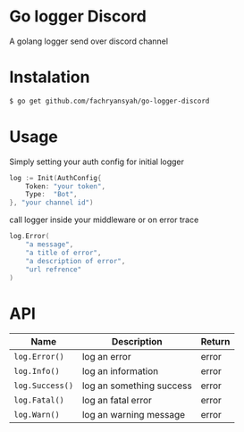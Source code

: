 # Go logger Discord
A golang logger send over discord channel

# Instalation
```bash
$ go get github.com/fachryansyah/go-logger-discord
```

# Usage
Simply setting your auth config for initial logger
```go
log := Init(AuthConfig{
	Token: "your token",
	Type:  "Bot",
}, "your channel id")
```
call logger inside your middleware or on error trace
```go
log.Error(
    "a message",
    "a title of error",
    "a description of error",
    "url refrence"
)
```
# API
| Name            | Description               |Return |
| ----------------|---------------------------|-------|
| `log.Error()`   | log an error              | error |
| `log.Info()`    | log an information        | error |
| `log.Success()` | log an something success  | error |
| `log.Fatal()`   | log an fatal error        | error |
| `log.Warn()`    | log an warning message    | error |